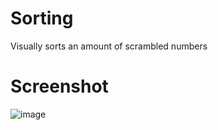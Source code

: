 # Sorting
Visually sorts an amount of scrambled numbers

# Screenshot

![image](https://user-images.githubusercontent.com/62218506/178504049-0c1b8d3b-76aa-4d4c-b231-6ef0752d8c3a.png)
